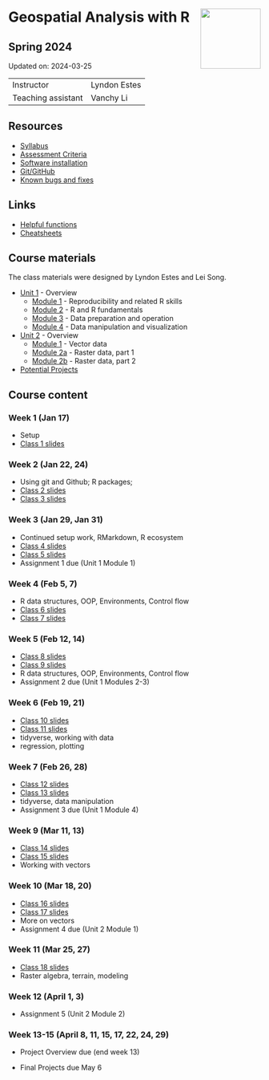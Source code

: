 
# Geospatial Analysis with R <img src="https://s28151.pcdn.co/offices/marketing-and-communications/wp-content/blogs.dir/3/files/sites/106/2019/08/CU_Seal_Red_SM_60_75_v4-768x768.png" align="right" width="120" />

## Spring 2024

Updated on: 2024-03-25

<center>

|                    |              |
|:-------------------|:-------------|
| Instructor         | Lyndon Estes |
| Teaching assistant | Vanchy Li    |

</center>

## Resources

- [Syllabus](syllabus.html)
- [Assessment Criteria](assessment.html)
- [Software installation](software-installation.html)
- [Git/GitHub](git-github.html)
- [Known bugs and fixes](bugs-fixes.html)

## Links

- [Helpful functions](helpful_functions.html)
- [Cheatsheets](cheatsheets.html)

## Course materials

The class materials were designed by Lyndon Estes and Lei Song.

- [Unit 1](unit1.html) - Overview
  - [Module 1](unit1-module1.html) - Reproducibility and related R
    skills
  - [Module 2](unit1-module2.html) - R and R fundamentals
  - [Module 3](unit1-module3.html) - Data preparation and operation
  - [Module 4](unit1-module4.html) - Data manipulation and visualization
- [Unit 2](unit2.html) - Overview
  - [Module 1](unit2-module1.html) - Vector data
  - [Module 2a](unit2-module2a.html) - Raster data, part 1
  - [Module 2b](unit2-module2b.html) - Raster data, part 2
- [Potential Projects](projects.html)

## Course content

### Week 1 (Jan 17)

- Setup
- [Class 1 slides](class1.html)

### Week 2 (Jan 22, 24)

- Using git and Github; R packages;
- [Class 2 slides](class2.html)
- [Class 3 slides](class3.html)

### Week 3 (Jan 29, Jan 31)

- Continued setup work, RMarkdown, R ecosystem
- [Class 4 slides](class4.html)
- [Class 5 slides](class5.html)  
- Assignment 1 due (Unit 1 Module 1)

### Week 4 (Feb 5, 7)

- R data structures, OOP, Environments, Control flow
- [Class 6 slides](class6.html)  
- [Class 7 slides](class7.html)

### Week 5 (Feb 12, 14)

- [Class 8 slides](class8.html)  
- [Class 9 slides](class9.html)  
- R data structures, OOP, Environments, Control flow  
- Assignment 2 due (Unit 1 Modules 2-3)

### Week 6 (Feb 19, 21)

- [Class 10 slides](class10.html)
- [Class 11 slides](class11.html)
- tidyverse, working with data
- regression, plotting

### Week 7 (Feb 26, 28)

- [Class 12 slides](class12.html)
- [Class 13 slides](class13.html)  
- tidyverse, data manipulation
- Assignment 3 due (Unit 1 Module 4)

### Week 9 (Mar 11, 13)

- [Class 14 slides](class14.html)  
- [Class 15 slides](class15.html)  
- Working with vectors

### Week 10 (Mar 18, 20)

- [Class 16 slides](class16.html)  
- [Class 17 slides](class17.html)  
- More on vectors
- Assignment 4 due (Unit 2 Module 1)

### Week 11 (Mar 25, 27)

- [Class 18 slides](class18.html)  
- Raster algebra, terrain, modeling

### Week 12 (April 1, 3)

- Assignment 5 (Unit 2 Module 2)

### Week 13-15 (April 8, 11, 15, 17, 22, 24, 29)

- Project Overview due (end week 13)

- Final Projects due May 6
